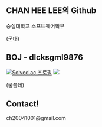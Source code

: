 ## CHAN HEE LEE의 Github
<p>숭실대학교 소프트웨어학부</p>
<p>(군대)</p>

<h2>BOJ - dlcksgml9876</h2>

[![Solved.ac
프로필](http://mazassumnida.wtf/api/v2/generate_badge?boj=dlcksgml9876)](https://solved.ac/dlcksgml9876)
<img src="http://mazandi.herokuapp.com/api?handle=dlcksgml9876&theme=dark"/>

<p>(물플레)</p>
<h2>Contact!</h2>
<p>ch20041001@gmail.com</p>

